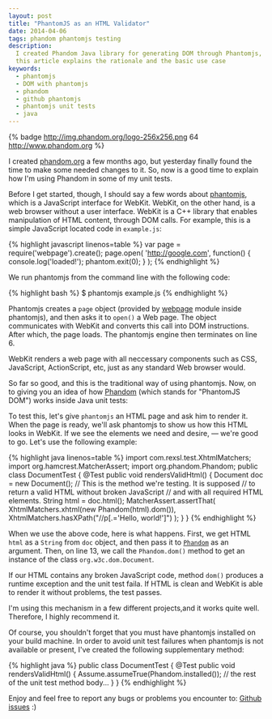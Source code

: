```yaml
---
layout: post
title: "PhantomJS as an HTML Validator"
date: 2014-04-06
tags: phandom phantomjs testing
description:
  I created Phandom Java library for generating DOM through Phantomjs,
  this article explains the rationale and the basic use case
keywords:
  - phantomjs
  - DOM with phantomjs
  - phandom
  - github phantomjs
  - phantomjs unit tests
  - java
---
```


{% badge http://img.phandom.org/logo-256x256.png 64 http://www.phandom.org %}

I created [phandom.org](http://www.phandom.org) a few months ago,
but yesterday finally found the time to make some needed changes to it. So, now is a good time to
explain how I'm using Phandom in some of my unit tests.

Before I get started, though, I should say a few words about [phantomjs](http://phantomjs.org/), which is a
JavaScript interface for WebKit. WebKit, on the other hand, is a web browser without
a user interface. WebKit is a C++ library that enables manipulation of
HTML content, through DOM calls. For example, this is a simple JavaScript
located code in `example.js`:

{% highlight javascript linenos=table %}
var page = require('webpage').create();
page.open(
  'http://google.com',
  function() {
    console.log('loaded!');
    phantom.exit(0);
  }
);
{% endhighlight %}

We run phantomjs from the command line with the following code:

{% highlight bash %}
$ phantomjs example.js
{% endhighlight %}

Phantomjs creates a `page` object (provided by
[webpage](https://github.com/ariya/phantomjs/wiki/API-Reference-WebPage) module
inside phantomjs), and then asks it to `open()` a Web page. The object
communicates with WebKit and converts this call into DOM instructions. After
which, the page loads. The phantomjs engine then terminates on line 6.

<!--more-->

WebKit renders a web page with all neccessary components such as CSS,
JavaScript, ActionScript, etc, just as any standard Web browser would.

So far so good, and this is the traditional way of using phantomjs. Now, on to
giving you an idea of how [Phandom](http://www.phandom.org) (which stands for
"PhantomJS DOM") works inside Java unit tests:

To test this, let's give `phantomjs` an HTML page and ask him to render it. When
the page is ready, we'll ask phantomjs to show us how this HTML looks in WebKit.
If we see the elements we need and desire, &mdash; we're good to go. Let's use
the following example:

{% highlight java linenos=table %}
import com.rexsl.test.XhtmlMatchers;
import org.hamcrest.MatcherAssert;
import org.phandom.Phandom;
public class DocumentTest {
  @Test
  public void rendersValidHtml() {
    Document doc = new Document();
    // This is the method we're testing. It is supposed
    // to return a valid HTML without broken JavaScript
    // and with all required HTML elements.
    String html = doc.html();
    MatcherAssert.assertThat(
      XhtmlMatchers.xhtml(new Phandom(html).dom()),
      XhtmlMatchers.hasXPath("//p[.='Hello, world!']")
    );
  }
}
{% endhighlight %}

When we use the above code, here is what happens. First, we get HTML `html` as a `String`
from `doc` object, and then pass it to
[`Phandom`](http://www.phandom.org/apidocs-0.2.1/org/phandom/Phandom.html)
as an argument. Then,
on line 13, we call the `Phandom.dom()` method to get an instance
of the class `org.w3c.dom.Document`.

If our HTML contains any broken JavaScript code, method `dom()` produces a runtime exception and the unit test faila. If HTML is clean and WebKit is able to render it without problems, the test passes.

I'm using this mechanism in a few different projects,and it works quite well. Therefore, I highly recommend it.

Of course, you shouldn't forget that you must have phantomjs installed on your
build machine. In order to avoid unit test failures when
phantomjs is not available or present, I've created the following supplementary method:

{% highlight java %}
public class DocumentTest {
  @Test
  public void rendersValidHtml() {
    Assume.assumeTrue(Phandom.installed());
    // the rest of the unit test method body...
  }
}
{% endhighlight %}

Enjoy and feel free to report any bugs or problems you encounter to:
[Github issues](https://github.com/yegor256/phandom/issues) :)
